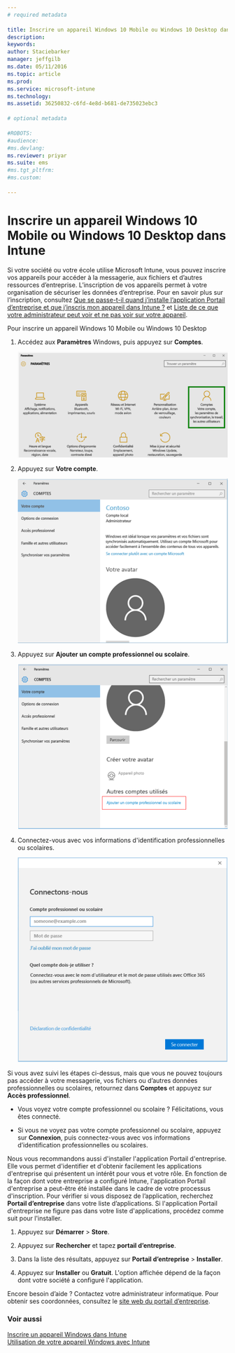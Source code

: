 ```yaml
---
# required metadata

title: Inscrire un appareil Windows 10 Mobile ou Windows 10 Desktop dans Intune | Microsoft Intune
description:
keywords:
author: Staciebarker
manager: jeffgilb
ms.date: 05/11/2016
ms.topic: article
ms.prod:
ms.service: microsoft-intune
ms.technology:
ms.assetid: 36250832-c6fd-4e8d-b681-de735023ebc3

# optional metadata

#ROBOTS:
#audience:
#ms.devlang:
ms.reviewer: priyar
ms.suite: ems
#ms.tgt_pltfrm:
#ms.custom:

---
```



# Inscrire un appareil Windows 10 Mobile ou Windows 10 Desktop dans Intune

Si votre société ou votre école utilise Microsoft Intune, vous pouvez inscrire vos appareils pour accéder à la messagerie, aux fichiers et d’autres ressources d’entreprise. L’inscription de vos appareils permet à votre organisation de sécuriser les données d’entreprise. Pour en savoir plus sur l’inscription, consultez [Que se passe-t-il quand j’installe l’application Portail d’entreprise et que j’inscris mon appareil dans Intune ?](what-happens-if-you-install-the-company-portal-app-and-enroll-your-device-in-intune-windows.md) et [Liste de ce que votre administrateur peut voir et ne pas voir sur votre appareil](what-can-your-it-administrator-see-when-you-enroll-your-device-in-intune-windows.md).


Pour inscrire un appareil Windows 10 Mobile ou Windows 10 Desktop

1.  Accédez aux **Paramètres** Windows, puis appuyez sur **Comptes**.

    ![settings-accounts](./media/W10-enroll-1-settings-accounts.png)

2.  Appuyez sur **Votre compte**.

    ![your-account](./media/W10-enroll-2-accounts-your-account.png)

3.  Appuyez sur **Ajouter un compte professionnel ou scolaire**.

    ![add-work-school-account](./media/W10-enroll-3-add-work-school-acct.png)

4.  Connectez-vous avec vos informations d'identification professionnelles ou scolaires.

    ![sign-in](./media/W10-enroll-4-sign-in.png)

Si vous avez suivi les étapes ci-dessus, mais que vous ne pouvez toujours pas accéder à votre messagerie, vos fichiers ou d’autres données professionnelles ou scolaires, retournez dans **Comptes** et appuyez sur **Accès professionnel**.

-   Vous voyez votre compte professionnel ou scolaire ? Félicitations, vous êtes connecté.

-   Si vous ne voyez pas votre compte professionnel ou scolaire, appuyez sur **Connexion**, puis connectez-vous avec vos informations d’identification professionnelles ou scolaires.

Nous vous recommandons aussi d'installer l'application Portail d'entreprise. Elle vous permet d'identifier et d'obtenir facilement les applications d'entreprise qui présentent un intérêt pour vous et votre rôle. En fonction de la façon dont votre entreprise a configuré Intune, l'application Portail d'entreprise a peut-être été installée dans le cadre de votre processus d'inscription. Pour vérifier si vous disposez de l’application, recherchez **Portail d’entreprise** dans votre liste d’applications. Si l'application Portail d'entreprise ne figure pas dans votre liste d'applications, procédez comme suit pour l'installer.

1.  Appuyez sur **Démarrer** &gt; **Store**.

2.  Appuyez sur **Rechercher** et tapez **portail d’entreprise**.

3.  Dans la liste des résultats, appuyez sur **Portail d’entreprise** &gt; **Installer**.

4.  Appuyez sur **Installer** ou **Gratuit**. L'option affichée dépend de la façon dont votre société a configuré l'application.

Encore besoin d’aide ? Contactez votre administrateur informatique. Pour obtenir ses coordonnées, consultez le [site web du portail d’entreprise](http://portal.manage.microsoft.com).

### Voir aussi
[Inscrire un appareil Windows dans Intune](enroll-your-device-in-intune-windows.md)</br>
[Utilisation de votre appareil Windows avec Intune](using-your-windows-device-with-intune.md)



<!--HONumber=Jun16_HO2-->



